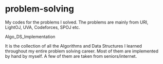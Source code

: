 # problem-solving
My codes for the problems I solved. The problems are mainly from URI, LightOJ, UVA, Codeforces, SPOJ etc.

Algo_DS_Implementation

It is the collection of all the Algorithms and Data Structures I learned throughout my entire problem solving career. Most of them are implemented by hand by myself. A few of them are taken from seniors/internet.
